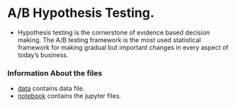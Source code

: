 # A/B Hypothesis Testing.
* Hypothesis testing is the cornerstone of evidence based decision making. The A/B testing framework is the most used statistical framework for making gradual but important changes in every aspect of today’s business. 

### Information About the files
* [data](https://github.com/Luel-Hagos/A-B-Hypothesis-Testing/tree/main/data) contains data file.
* [notebook](https://github.com/Luel-Hagos/A-B-Hypothesis-Testing/tree/main/notebook) contains the jupyter files.
